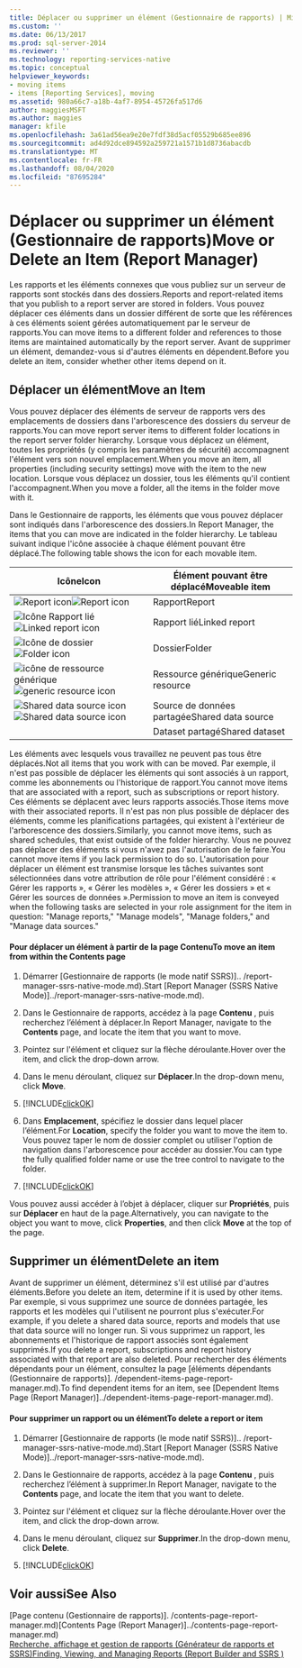 ```yaml
---
title: Déplacer ou supprimer un élément (Gestionnaire de rapports) | Microsoft Docs
ms.custom: ''
ms.date: 06/13/2017
ms.prod: sql-server-2014
ms.reviewer: ''
ms.technology: reporting-services-native
ms.topic: conceptual
helpviewer_keywords:
- moving items
- items [Reporting Services], moving
ms.assetid: 980a66c7-a18b-4af7-8954-45726fa517d6
author: maggiesMSFT
ms.author: maggies
manager: kfile
ms.openlocfilehash: 3a61ad56ea9e20e7fdf38d5acf05529b685ee896
ms.sourcegitcommit: ad4d92dce894592a259721a1571b1d8736abacdb
ms.translationtype: MT
ms.contentlocale: fr-FR
ms.lasthandoff: 08/04/2020
ms.locfileid: "87695284"
---
```

# <a name="move-or-delete-an-item-report-manager"></a><span data-ttu-id="ee159-102">Déplacer ou supprimer un élément (Gestionnaire de rapports)</span><span class="sxs-lookup"><span data-stu-id="ee159-102">Move or Delete an Item (Report Manager)</span></span>
  <span data-ttu-id="ee159-103">Les rapports et les éléments connexes que vous publiez sur un serveur de rapports sont stockés dans des dossiers.</span><span class="sxs-lookup"><span data-stu-id="ee159-103">Reports and report-related items that you publish to a report server are stored in folders.</span></span> <span data-ttu-id="ee159-104">Vous pouvez déplacer ces éléments dans un dossier différent de sorte que les références à ces éléments soient gérées automatiquement par le serveur de rapports.</span><span class="sxs-lookup"><span data-stu-id="ee159-104">You can move items to a different folder and references to those items are maintained automatically by the report server.</span></span> <span data-ttu-id="ee159-105">Avant de supprimer un élément, demandez-vous si d'autres éléments en dépendent.</span><span class="sxs-lookup"><span data-stu-id="ee159-105">Before you delete an item, consider whether other items depend on it.</span></span>  
  
## <a name="move-an-item"></a><span data-ttu-id="ee159-106">Déplacer un élément</span><span class="sxs-lookup"><span data-stu-id="ee159-106">Move an Item</span></span>  
 <span data-ttu-id="ee159-107">Vous pouvez déplacer des éléments de serveur de rapports vers des emplacements de dossiers dans l'arborescence des dossiers du serveur de rapports.</span><span class="sxs-lookup"><span data-stu-id="ee159-107">You can move report server items to different folder locations in the report server folder hierarchy.</span></span> <span data-ttu-id="ee159-108">Lorsque vous déplacez un élément, toutes les propriétés (y compris les paramètres de sécurité) accompagnent l'élément vers son nouvel emplacement.</span><span class="sxs-lookup"><span data-stu-id="ee159-108">When you move an item, all properties (including security settings) move with the item to the new location.</span></span> <span data-ttu-id="ee159-109">Lorsque vous déplacez un dossier, tous les éléments qu'il contient l'accompagnent.</span><span class="sxs-lookup"><span data-stu-id="ee159-109">When you move a folder, all the items in the folder move with it.</span></span>  
  
 <span data-ttu-id="ee159-110">Dans le Gestionnaire de rapports, les éléments que vous pouvez déplacer sont indiqués dans l'arborescence des dossiers.</span><span class="sxs-lookup"><span data-stu-id="ee159-110">In Report Manager, the items that you can move are indicated in the folder hierarchy.</span></span> <span data-ttu-id="ee159-111">Le tableau suivant indique l'icône associée à chaque élément pouvant être déplacé.</span><span class="sxs-lookup"><span data-stu-id="ee159-111">The following table shows the icon for each movable item.</span></span>  
  
|<span data-ttu-id="ee159-112">Icône</span><span class="sxs-lookup"><span data-stu-id="ee159-112">Icon</span></span>|<span data-ttu-id="ee159-113">Élément pouvant être déplacé</span><span class="sxs-lookup"><span data-stu-id="ee159-113">Moveable item</span></span>|  
|----------|-------------------|  
|<span data-ttu-id="ee159-114">![Report icon](../media/hlp-16doc.gif "Icône de rapport")</span><span class="sxs-lookup"><span data-stu-id="ee159-114">![Report icon](../media/hlp-16doc.gif "Report icon")</span></span>|<span data-ttu-id="ee159-115">Rapport</span><span class="sxs-lookup"><span data-stu-id="ee159-115">Report</span></span>|  
|<span data-ttu-id="ee159-116">![Icône Rapport lié](../media/hlp-16linked.gif "Icône Rapport lié")</span><span class="sxs-lookup"><span data-stu-id="ee159-116">![Linked report icon](../media/hlp-16linked.gif "Linked report icon")</span></span>|<span data-ttu-id="ee159-117">Rapport lié</span><span class="sxs-lookup"><span data-stu-id="ee159-117">Linked report</span></span>|  
|<span data-ttu-id="ee159-118">![Icône de dossier](../media/hlp-16folder.gif "Icône de dossier")</span><span class="sxs-lookup"><span data-stu-id="ee159-118">![Folder icon](../media/hlp-16folder.gif "Folder icon")</span></span>|<span data-ttu-id="ee159-119">Dossier</span><span class="sxs-lookup"><span data-stu-id="ee159-119">Folder</span></span>|  
|<span data-ttu-id="ee159-120">![icône de ressource générique](../media/hlp-16file.gif "icône de ressource générique")</span><span class="sxs-lookup"><span data-stu-id="ee159-120">![generic resource icon](../media/hlp-16file.gif "generic resource icon")</span></span>|<span data-ttu-id="ee159-121">Ressource générique</span><span class="sxs-lookup"><span data-stu-id="ee159-121">Generic resource</span></span>|  
|<span data-ttu-id="ee159-122">![Shared data source icon](../media/hlp-16datasource.png "Icône de source de données partagée")</span><span class="sxs-lookup"><span data-stu-id="ee159-122">![Shared data source icon](../media/hlp-16datasource.png "Shared data source icon")</span></span>|<span data-ttu-id="ee159-123">Source de données partagée</span><span class="sxs-lookup"><span data-stu-id="ee159-123">Shared data source</span></span>|  
||<span data-ttu-id="ee159-124">Dataset partagé</span><span class="sxs-lookup"><span data-stu-id="ee159-124">Shared dataset</span></span>|  
  
 <span data-ttu-id="ee159-125">Les éléments avec lesquels vous travaillez ne peuvent pas tous être déplacés.</span><span class="sxs-lookup"><span data-stu-id="ee159-125">Not all items that you work with can be moved.</span></span> <span data-ttu-id="ee159-126">Par exemple, il n'est pas possible de déplacer les éléments qui sont associés à un rapport, comme les abonnements ou l'historique de rapport.</span><span class="sxs-lookup"><span data-stu-id="ee159-126">You cannot move items that are associated with a report, such as subscriptions or report history.</span></span> <span data-ttu-id="ee159-127">Ces éléments se déplacent avec leurs rapports associés.</span><span class="sxs-lookup"><span data-stu-id="ee159-127">Those items move with their associated reports.</span></span> <span data-ttu-id="ee159-128">Il n'est pas non plus possible de déplacer des éléments, comme les planifications partagées, qui existent à l'extérieur de l'arborescence des dossiers.</span><span class="sxs-lookup"><span data-stu-id="ee159-128">Similarly, you cannot move items, such as shared schedules, that exist outside of the folder hierarchy.</span></span> <span data-ttu-id="ee159-129">Vous ne pouvez pas déplacer des éléments si vous n'avez pas l'autorisation de le faire.</span><span class="sxs-lookup"><span data-stu-id="ee159-129">You cannot move items if you lack permission to do so.</span></span> <span data-ttu-id="ee159-130">L'autorisation pour déplacer un élément est transmise lorsque les tâches suivantes sont sélectionnées dans votre attribution de rôle pour l'élément considéré : « Gérer les rapports », « Gérer les modèles », « Gérer les dossiers » et « Gérer les sources de données ».</span><span class="sxs-lookup"><span data-stu-id="ee159-130">Permission to move an item is conveyed when the following tasks are selected in your role assignment for the item in question: "Manage reports," "Manage models", "Manage folders," and "Manage data sources."</span></span>  
  
#### <a name="to-move-an-item-from-within-the-contents-page"></a><span data-ttu-id="ee159-131">Pour déplacer un élément à partir de la page Contenu</span><span class="sxs-lookup"><span data-stu-id="ee159-131">To move an item from within the Contents page</span></span>  
  
1.  <span data-ttu-id="ee159-132">Démarrer [Gestionnaire de rapports &#40;le mode natif SSRS&#41;].. /report-manager-ssrs-native-mode.md).</span><span class="sxs-lookup"><span data-stu-id="ee159-132">Start [Report Manager  &#40;SSRS Native Mode&#41;]../report-manager-ssrs-native-mode.md).</span></span>  
  
2.  <span data-ttu-id="ee159-133">Dans le Gestionnaire de rapports, accédez à la page **Contenu** , puis recherchez l’élément à déplacer.</span><span class="sxs-lookup"><span data-stu-id="ee159-133">In Report Manager, navigate to the **Contents** page, and locate the item that you want to move.</span></span>  
  
3.  <span data-ttu-id="ee159-134">Pointez sur l'élément et cliquez sur la flèche déroulante.</span><span class="sxs-lookup"><span data-stu-id="ee159-134">Hover over the item, and click the drop-down arrow.</span></span>  
  
4.  <span data-ttu-id="ee159-135">Dans le menu déroulant, cliquez sur **Déplacer**.</span><span class="sxs-lookup"><span data-stu-id="ee159-135">In the drop-down menu, click **Move**.</span></span>  
  
5.  [!INCLUDE[clickOK](../../../includes/clickok-md.md)]  
  
6.  <span data-ttu-id="ee159-136">Dans **Emplacement**, spécifiez le dossier dans lequel placer l’élément.</span><span class="sxs-lookup"><span data-stu-id="ee159-136">For **Location**, specify the folder you want to move the item to.</span></span> <span data-ttu-id="ee159-137">Vous pouvez taper le nom de dossier complet ou utiliser l'option de navigation dans l'arborescence pour accéder au dossier.</span><span class="sxs-lookup"><span data-stu-id="ee159-137">You can type the fully qualified folder name or use the tree control to navigate to the folder.</span></span>  
  
7.  [!INCLUDE[clickOK](../../../includes/clickok-md.md)]  
  
 <span data-ttu-id="ee159-138">Vous pouvez aussi accéder à l’objet à déplacer, cliquer sur **Propriétés**, puis sur **Déplacer** en haut de la page.</span><span class="sxs-lookup"><span data-stu-id="ee159-138">Alternatively, you can navigate to the object you want to move, click **Properties**, and then click **Move** at the top of the page.</span></span>  
  
## <a name="delete-an-item"></a><span data-ttu-id="ee159-139">Supprimer un élément</span><span class="sxs-lookup"><span data-stu-id="ee159-139">Delete an item</span></span>  
 <span data-ttu-id="ee159-140">Avant de supprimer un élément, déterminez s'il est utilisé par d'autres éléments.</span><span class="sxs-lookup"><span data-stu-id="ee159-140">Before you delete an item, determine if it is used by other items.</span></span> <span data-ttu-id="ee159-141">Par exemple, si vous supprimez une source de données partagée, les rapports et les modèles qui l'utilisent ne pourront plus s'exécuter.</span><span class="sxs-lookup"><span data-stu-id="ee159-141">For example, if you delete a shared data source, reports and models that use that data source will no longer run.</span></span> <span data-ttu-id="ee159-142">Si vous supprimez un rapport, les abonnements et l'historique de rapport associés sont également supprimés.</span><span class="sxs-lookup"><span data-stu-id="ee159-142">If you delete a report, subscriptions and report history associated with that report are also deleted.</span></span> <span data-ttu-id="ee159-143">Pour rechercher des éléments dépendants pour un élément, consultez la page [éléments dépendants &#40;Gestionnaire de rapports&#41;]. /dependent-items-page-report-manager.md).</span><span class="sxs-lookup"><span data-stu-id="ee159-143">To find dependent items for an item, see [Dependent Items Page &#40;Report Manager&#41;]../dependent-items-page-report-manager.md).</span></span>  
  
#### <a name="to-delete-a-report-or-item"></a><span data-ttu-id="ee159-144">Pour supprimer un rapport ou un élément</span><span class="sxs-lookup"><span data-stu-id="ee159-144">To delete a report or item</span></span>  
  
1.  <span data-ttu-id="ee159-145">Démarrer [Gestionnaire de rapports &#40;le mode natif SSRS&#41;].. /report-manager-ssrs-native-mode.md).</span><span class="sxs-lookup"><span data-stu-id="ee159-145">Start [Report Manager  &#40;SSRS Native Mode&#41;]../report-manager-ssrs-native-mode.md).</span></span>  
  
2.  <span data-ttu-id="ee159-146">Dans le Gestionnaire de rapports, accédez à la page **Contenu** , puis recherchez l’élément à supprimer.</span><span class="sxs-lookup"><span data-stu-id="ee159-146">In Report Manager, navigate to the **Contents** page, and locate the item that you want to delete.</span></span>  
  
3.  <span data-ttu-id="ee159-147">Pointez sur l'élément et cliquez sur la flèche déroulante.</span><span class="sxs-lookup"><span data-stu-id="ee159-147">Hover over the item, and click the drop-down arrow.</span></span>  
  
4.  <span data-ttu-id="ee159-148">Dans le menu déroulant, cliquez sur **Supprimer**.</span><span class="sxs-lookup"><span data-stu-id="ee159-148">In the drop-down menu, click **Delete**.</span></span>  
  
5.  [!INCLUDE[clickOK](../../../includes/clickok-md.md)]  
  
## <a name="see-also"></a><span data-ttu-id="ee159-149">Voir aussi</span><span class="sxs-lookup"><span data-stu-id="ee159-149">See Also</span></span>  
 <span data-ttu-id="ee159-150">[Page contenu &#40;Gestionnaire de rapports&#41;]. /contents-page-report-manager.md)</span><span class="sxs-lookup"><span data-stu-id="ee159-150">[Contents Page &#40;Report Manager&#41;]../contents-page-report-manager.md)</span></span>   
 [<span data-ttu-id="ee159-151">Recherche, affichage et gestion de rapports &#40;Générateur de rapports et SSRS&#41;</span><span class="sxs-lookup"><span data-stu-id="ee159-151">Finding, Viewing, and Managing Reports &#40;Report Builder and SSRS &#41;</span></span>](../report-builder/finding-viewing-and-managing-reports-report-builder-and-ssrs.md)  
  
  
